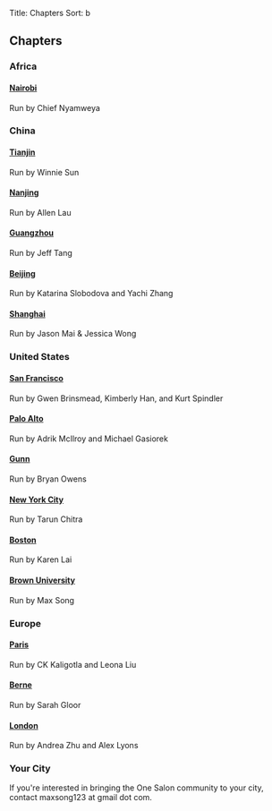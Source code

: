 Title: Chapters
Sort: b

## Chapters
<!-- TODO add a google map -->

### Africa

#### [Nairobi](https://www.facebook.com/groups/nairobisalon/)
Run by Chief Nyamweya

### China

#### [Tianjin](http://mp.weixin.qq.com/s?__biz=MzIwNzA1NTE2Mg==&mid=211436753&idx=2&sn=065336d84c5b8d0c0487ca59ade6519f#rd)
Run by Winnie Sun

#### [Nanjing](http://mp.weixin.qq.com/s?__biz=MzIwNzA1NTE2Mg==&mid=211436753&idx=1&sn=aa8feff43d1e7b6ff21d2913bf3ff001#rd)
Run by Allen Lau

#### [Guangzhou](http://mp.weixin.qq.com/s?__biz=MzIwNzA1NTE2Mg==&mid=211436753&idx=5&sn=0322716eceeeebfbef13a0a466489495#rd)
Run by Jeff Tang

#### [Beijing](http://mp.weixin.qq.com/s?__biz=MzIwNzA1NTE2Mg==&mid=211436753&idx=4&sn=8cf584b3f03cc2319eff0e9cf5b3527d#rd)
Run by Katarina Slobodova and Yachi Zhang

#### [Shanghai](http://mp.weixin.qq.com/s?__biz=MzIwNzA1NTE2Mg==&mid=211436753&idx=3&sn=fbb36ae8172f178461bf2ad3084c8061#rd)
Run by Jason Mai & Jessica Wong

### United States

#### [San Francisco](http://www.facebook.com/groups/salonsf)
Run by Gwen Brinsmead, Kimberly Han, and Kurt Spindler

#### [Palo Alto](http://www.facebook.com/groups/stanfordsalon)
Run by Adrik McIlroy and Michael Gasiorek

#### [Gunn](https://www.facebook.com/groups/1645906925677180/)
Run by Bryan Owens

#### [New York City](https://www.facebook.com/groups/NYCSalon/)
Run by Tarun Chitra

#### [Boston](#)
Run by Karen Lai

#### [Brown University](https://www.facebook.com/groups/onesalonbrown/)
Run by Max Song

### Europe

#### [Paris](https://www.facebook.com/groups/parissalon/)
Run by CK Kaligotla and Leona Liu

#### [Berne](https://www.facebook.com/groups/145823042428305/)
Run by Sarah Gloor 

#### [London](https://www.facebook.com/groups/1148476458514703)
Run by Andrea Zhu and Alex Lyons

### Your City
If you're interested in bringing the One Salon community to your city, contact maxsong123
at gmail dot com.
